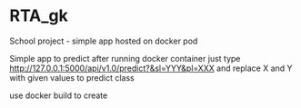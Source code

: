 # RTA_gk
School project - simple app hosted on docker pod 

Simple app to predict after running docker container just type 
http://127.0.0.1:5000/api/v1.0/predict?&sl=YYY&pl=XXX
and replace X and Y with given values to predict class

use docker build to create
